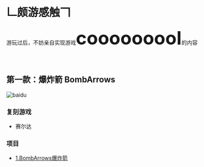 # 𠃊颇游感触𠃍
游玩过后，不妨亲自实现游戏<font size=20><strong>cooooooool</strong></font>的内容<br><br><br>

第一款：爆炸箭 BombArrows
-------------------------
![baidu](https://github.com/linhgf/GameLive/blob/main/Previews/BombArrows_1.jpg)  
### 复刻游戏
* 赛尔达
### 项目
* [1.BombArrows爆炸箭](https://github.com/linhgf/GameLive/tree/main/BombArrows "")

